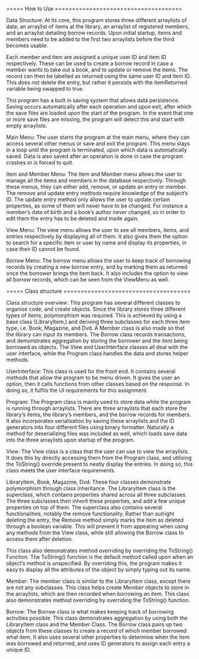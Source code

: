 ===== How to Use =====================================

  Data Structure: 
At its core, this program stores three different arraylists of data; an arraylist of items at the library, an arraylist of registered members, and an arraylist detailing borrow records. Upon initial startup, items and members need to be added to the first two arraylists before the third becomes usable. 

Each member and item are assigned a unique user ID and item ID respectively. These can be used to create a borrow record in case a member wants to take out a book, and to update or remove the items. The record can then be labelled as returned using the same user ID and item ID. This does not delete the entry, but rather it persists with the itemReturned variable being swapped to true.

This program has a built in saving system that allows data persistence. Saving occurs automatically after each operation and upon exit, after which the save files are loaded upon the start of the program. In the event that one or more save files are missing, the program will detect this and start with empty arraylists.

  Main Menu: 
The user starts the program at the main menu, where they can access several other menus or save and exit the program. This menu stays in a loop until the program is terminated, upon which data is automatically saved. Data is also saved after an operation is done in case the program crashes or is forced to quit.

  Item and Member Menu: 
The Item and Member menu allows the user to manage all the items and members in the database respectively. Through these menus, they can either add, remove, or update an entry or member. The remove and update entry methods require knowledge of the subject’s ID. The update entry method only allows the user to update certain properties, as some of them will never have to be changed. For instance a member’s date of birth and a book’s author never changed, so in order to edit them the entry has to be deleted and made again.

  View Menu: 
The view menu allows the user to see all members, items, and entries respectively by displaying all of them. It also gives them the option to search for a specific item or user by name and display its properties, in case their ID cannot be found.

  Borrow Menu: 
The borrow menu allows the user to keep track of borrowing records by creating a new borrow entry, and by marking them as returned once the borrower brings the item back. It also includes the option to view all borrow records, which can be seen from the ViewMenu as well.

===== Class structure =====================================

  Class structure overview: 
This program has several different classes to organise code, and create objects. Since the library stores three different types of items, polymorphism was required. This is achieved by using a base class (LibraryItem,) and deriving three subclasses for each three item type, i.e. Book, Magazine, and Dvd. A Member class is also made so that the library can input its members. The Borrow class records transactions, and demonstrates aggregation by storing the borrower and the item being borrowed as objects. The View and UserInterface classes all deal with the user interface, while the Program class handles the data and stores helper methods.

  UserInterface: 
This class is used for the front end. It contains several methods that allow the program to be menu driven. It gives the user an option, then it calls functions from other classes based on the response. In doing so, it fulfils the UI requirements for this assignment.

  Program: 
The Program class is mainly used to store data while the program is running through arraylists. There are three arraylists that each store the library’s items, the library’s members, and the borrow records for members. It also incorporates serialisation by saving these arraylists and the ID generators into four different files using binary formatter. Naturally a method for deserializing files was included as well, which loads save data into the three arraylists upon startup of the program.


  View: 
The View class is a class that the user can use to view the arraylists. It does this by directly accessing them from the Program class, and utilising the ToString() override present to neatly display the entries. In doing so, this class meets the user interface requirements.

  LibraryItem, Book, Magazine, Dvd: 
These four classes demonstrate polymorphism through class inheritance. The LibraryItem class is the superclass, which contains properties shared across all three subclasses. The three subclasses then inherit these properties, and add a few unique properties on top of them. The superclass also contains several functionalities, notably the remove functionality. Rather than outright deleting the entry, the Remove method simply marks the item as deleted through a boolean variable. This will prevent it from appearing when using any methods from the View class, while still allowing the Borrow class to access them after deletion.

This class also demonstrates method overriding by overriding the ToString() Function. The ToString() function is the default method called upon when an object’s method is unspecified. By overriding this, the program makes it easy to display all the attributes of the object by simply typing out its name.

  Member: 
The member class is similar to the LibraryItem class, except there are not any subclasses. This class helps create Member objects to store in the arraylists, which are then recorded when borrowing an item. This class also demonstrates method overriding by overriding the ToString() function.

  Borrow: 
The Borrow class is what makes keeping track of borrowing activities possible. This class demonstrates aggregation by using both the LibraryItem class and the Member Class. The Borrow class pairs up two objects from these classes to create a record of which member borrowed what item. It also uses several other properties to determine when the item was borrowed and returned, and uses ID generators to assign each entry a unique ID.
